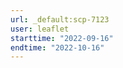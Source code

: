 ```yaml
---
url: _default:scp-7123
user: leaflet
starttime: "2022-09-16"
endtime: "2022-10-16"
---
```

<reserve />